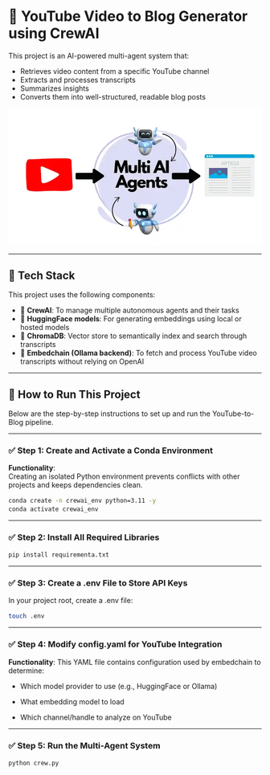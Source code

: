 # 🧠 YouTube Video to Blog Generator using CrewAI

This project is an AI-powered multi-agent system that:

- Retrieves video content from a specific YouTube channel
- Extracts and processes transcripts
- Summarizes insights
- Converts them into well-structured, readable blog posts

<div align="center">

![Logo of crewAI](./assets/logo.png)

<div align="left">

---

## 🔧 Tech Stack

This project uses the following components:

- 🤖 **CrewAI**: To manage multiple autonomous agents and their tasks
- 🧠 **HuggingFace models**: For generating embeddings using local or hosted models
- 🧲 **ChromaDB**: Vector store to semantically index and search through transcripts
- 🎥 **Embedchain (Ollama backend)**: To fetch and process YouTube video transcripts without relying on OpenAI

---

## 🚀 How to Run This Project

Below are the step-by-step instructions to set up and run the YouTube-to-Blog pipeline.

---

### ✅ Step 1: Create and Activate a Conda Environment

**Functionality**:  
Creating an isolated Python environment prevents conflicts with other projects and keeps dependencies clean.

```bash
conda create -n crewai_env python=3.11 -y
conda activate crewai_env
```
---
### ✅ Step 2: Install All Required Libraries

```bash
pip install requirementa.txt
```
---
### ✅ Step 3: Create a .env File to Store API Keys
In your project root, create a .env file:

```bash
touch .env
```
---
### ✅ Step 4: Modify config.yaml for YouTube Integration
**Functionality**:
This YAML file contains configuration used by embedchain to determine:

- Which model provider to use (e.g., HuggingFace or Ollama)

- What embedding model to load

- Which channel/handle to analyze on YouTube

---

### ✅ Step 5: Run the Multi-Agent System
```bash
python crew.py
```
